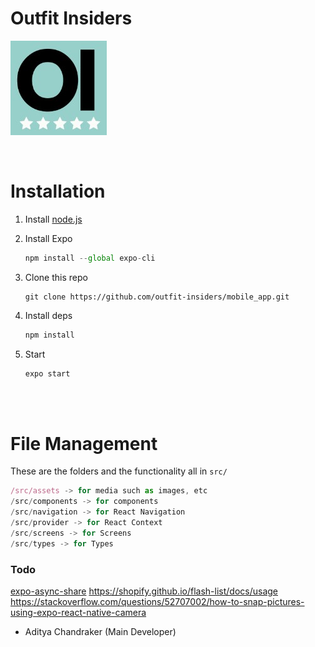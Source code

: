 # Outfit Insiders

![alt text](./assets/images/logo_padding.jpg "logo")

<br />

# Installation

1. Install [node.js](https://nodejs.org/en/)
2. Install Expo

   ```jsx
   npm install --global expo-cli
   ```

3. Clone this repo
   ```
   git clone https://github.com/outfit-insiders/mobile_app.git
   ```  
4. Install deps
   ```jsx
   npm install
   ```

5. Start

   ```jsx
   expo start
   ```

<br />
<br />

# File Management

These are the folders and the functionality all in `src/`

```jsx
/src/assets -> for media such as images, etc
/src/components -> for components
/src/navigation -> for React Navigation
/src/provider -> for React Context
/src/screens -> for Screens
/src/types -> for Types
```


### Todo
[expo-async-share](https://docs.expo.dev/versions/latest/sdk/sharing/)
https://shopify.github.io/flash-list/docs/usage
https://stackoverflow.com/questions/52707002/how-to-snap-pictures-using-expo-react-native-camera


- Aditya Chandraker (Main Developer)
